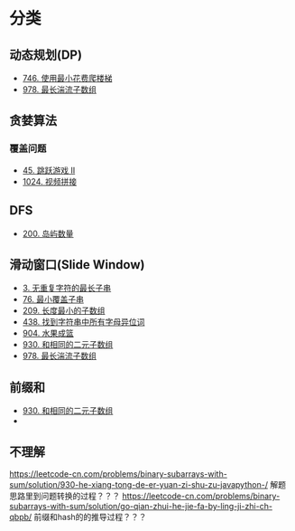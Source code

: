 # 分类

## 动态规划(DP)

- [746. 使用最小花费爬楼梯](https://leetcode-cn.com/problems/min-cost-climbing-stairs/)
- [978. 最长湍流子数组](https://leetcode-cn.com/problems/longest-turbulent-subarray/)

## 贪婪算法

### 覆盖问题

- [45. 跳跃游戏 II](https://leetcode-cn.com/problems/jump-game-ii/)
- [1024. 视频拼接](https://leetcode-cn.com/problems/video-stitching/)

## DFS

- [200. 岛屿数量](https://leetcode-cn.com/problems/number-of-islands/)

## 滑动窗口(Slide Window)

- [3. 无重复字符的最长子串](https://leetcode-cn.com/problems/longest-substring-without-repeating-characters/)
- [76. 最小覆盖子串](https://leetcode-cn.com/problems/minimum-window-substring/)
- [209. 长度最小的子数组](https://leetcode-cn.com/problems/minimum-size-subarray-sum/)
- [438. 找到字符串中所有字母异位词](https://leetcode-cn.com/problems/find-all-anagrams-in-a-string/)
- [904. 水果成篮](https://leetcode-cn.com/problems/fruit-into-baskets/)
- [930. 和相同的二元子数组](https://leetcode-cn.com/problems/binary-subarrays-with-sum/)
- [978. 最长湍流子数组](https://leetcode-cn.com/problems/longest-turbulent-subarray/)

## 前缀和

- [930. 和相同的二元子数组](https://leetcode-cn.com/problems/binary-subarrays-with-sum/)
- 

## 不理解

https://leetcode-cn.com/problems/binary-subarrays-with-sum/solution/930-he-xiang-tong-de-er-yuan-zi-shu-zu-javapython-/
解题思路里到问题转换的过程？？？
https://leetcode-cn.com/problems/binary-subarrays-with-sum/solution/go-qian-zhui-he-jie-fa-by-ling-ji-zhi-ch-qbpb/
前缀和hash的的推导过程？？？
